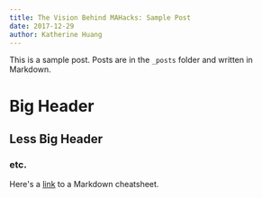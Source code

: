 ```yaml
---
title: The Vision Behind MAHacks: Sample Post
date: 2017-12-29
author: Katherine Huang
---
```


This is a sample post. Posts are in the `_posts` folder and written in Markdown.

# Big Header

## Less Big Header

### etc.

Here's a [link](https://github.com/adam-p/markdown-here/wiki/Markdown-Cheatsheet) to a Markdown cheatsheet.